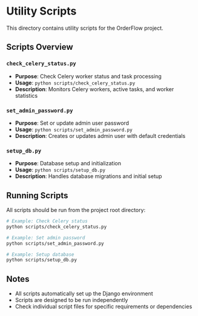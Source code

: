 # Utility Scripts

This directory contains utility scripts for the OrderFlow project.

## Scripts Overview

### `check_celery_status.py`
- **Purpose**: Check Celery worker status and task processing
- **Usage**: `python scripts/check_celery_status.py`
- **Description**: Monitors Celery workers, active tasks, and worker statistics

### `set_admin_password.py`
- **Purpose**: Set or update admin user password
- **Usage**: `python scripts/set_admin_password.py`
- **Description**: Creates or updates admin user with default credentials

### `setup_db.py`
- **Purpose**: Database setup and initialization
- **Usage**: `python scripts/setup_db.py`
- **Description**: Handles database migrations and initial setup

## Running Scripts

All scripts should be run from the project root directory:

```bash
# Example: Check Celery status
python scripts/check_celery_status.py

# Example: Set admin password
python scripts/set_admin_password.py

# Example: Setup database
python scripts/setup_db.py
```

## Notes

- All scripts automatically set up the Django environment
- Scripts are designed to be run independently
- Check individual script files for specific requirements or dependencies
